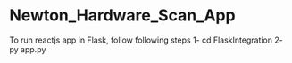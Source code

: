 # Newton_Hardware_Scan_App
To run reactjs app in Flask, follow following steps
1- cd FlaskIntegration
2- py app.py
